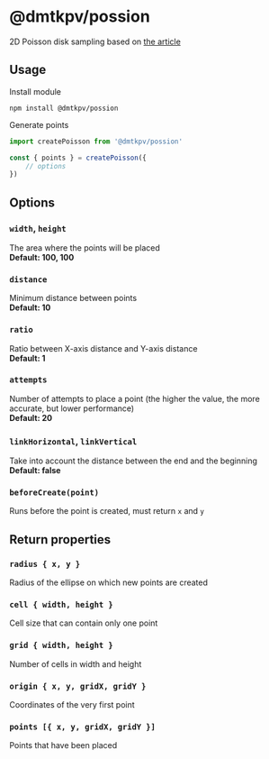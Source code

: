 # @dmtkpv/possion
2D Poisson disk sampling based on [the article](http://devmag.org.za/2009/05/03/poisson-disk-sampling/)

## Usage
Install module
```
npm install @dmtkpv/possion
```

Generate points

```js
import createPoisson from '@dmtkpv/possion'

const { points } = createPoisson({
    // options
})
```

## Options

### `width`, `height`
The area where the points will be placed  
**Default: 100, 100**

### `distance`
Minimum distance between points  
**Default: 10**

### `ratio`
Ratio between X-axis distance and Y-axis distance  
**Default: 1**

### `attempts`
Number of attempts to place a point (the higher the value, the more accurate, but lower performance)  
**Default: 20**

### `linkHorizontal`, `linkVertical` 
Take into account the distance between the end and the beginning   
**Default: false**


### `beforeCreate(point)`
Runs before the point is created, must return `x` and `y`



## Return properties

### `radius { x, y }`
Radius of the ellipse on which new points are created

### `cell { width, height }`
Cell size that can contain only one point

### `grid { width, height }`
Number of cells in width and height

### `origin { x, y, gridX, gridY }`
Coordinates of the very first point

### `points [{ x, y, gridX, gridY }]`
Points that have been placed

